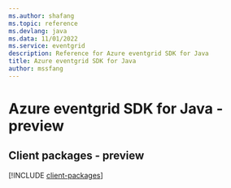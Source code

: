 ```yaml
---
ms.author: shafang
ms.topic: reference
ms.devlang: java
ms.data: 11/01/2022
ms.service: eventgrid
description: Reference for Azure eventgrid SDK for Java
title: Azure eventgrid SDK for Java
author: mssfang
---
```

# Azure eventgrid SDK for Java - preview

## Client packages - preview
[!INCLUDE [client-packages](eventgrid-client-index.md)]
